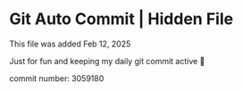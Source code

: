 # Git Auto Commit | Hidden File

This file was added Feb 12, 2025

Just for fun and keeping my daily git commit active 🤪

commit number: 3059180
